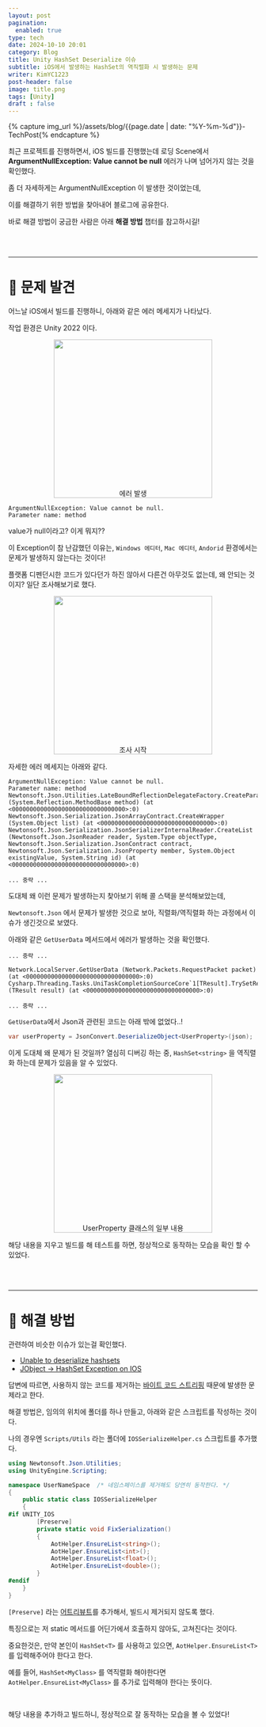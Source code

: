 ```yaml
---
layout: post
pagination: 
  enabled: true
type: tech
date: 2024-10-10 20:01
category: Blog
title: Unity HashSet Deserialize 이슈
subtitle: iOS에서 발생하는 HashSet의 역직렬화 시 발생하는 문제
writer: KimYC1223
post-header: false
image: title.png
tags: [Unity]
draft : false
---
```


{% capture img_url %}/assets/blog/{{page.date | date: "%Y-%m-%d"}}-TechPost{% endcapture %}

최근 프로젝트를 진행하면서, iOS 빌드를 진행했는데 로딩 Scene에서 **ArgumentNullException: Value cannot be null** 에러가 나며 넘어가지 않는 것을 확인했다.

좀 더 자세하게는 <span class="post-highlight">ArgumentNullException</span> 이 발생한 것이었는데,

이를 해결하기 위한 방법을 찾아내어 블로그에 공유한다.

바로 해결 방법이 궁금한 사람은 아래 **해결 방법** 챕터를 참고하시길!

<br><br>

---

# 🔷 문제 발견

어느날 iOS에서 빌드를 진행하니, 아래와 같은 에러 메세지가 나타났다.

작업 환경은 Unity 2022 이다.

<center>
<img src="{{img_url}}/img_0.png" style="width:320px">
<figcaption style="margin-top:-20px;">에러 발생</figcaption>
</center>

```
ArgumentNullException: Value cannot be null.
Parameter name: method
```

value가 null이라고? 이게 뭐지??

이 Exception이 참 난감했던 이유는, `Windows 에디터`, `Mac 에디터`, `Andorid` 환경에서는 문제가 발생하지 않는다는 것이다!

플랫폼 디펜던시한 코드가 있다던가 하진 않아서 다른건 아무것도 없는데, 왜 안되는 것이지? 일단 조사해보기로 했다. 

<center>
<img src="{{img_url}}/search.gif" style="width:320px">
<figcaption style="margin-top:-20px;">조사 시작</figcaption>
</center>

자세한 에러 메세지는 아래와 같다.

```
ArgumentNullException: Value cannot be null.
Parameter name: method
Newtonsoft.Json.Utilities.LateBoundReflectionDelegateFactory.CreateParameterizedConstructor (System.Reflection.MethodBase method) (at <00000000000000000000000000000000>:0)
Newtonsoft.Json.Serialization.JsonArrayContract.CreateWrapper (System.Object list) (at <00000000000000000000000000000000>:0)
Newtonsoft.Json.Serialization.JsonSerializerInternalReader.CreateList (Newtonsoft.Json.JsonReader reader, System.Type objectType, Newtonsoft.Json.Serialization.JsonContract contract, Newtonsoft.Json.Serialization.JsonProperty member, System.Object existingValue, System.String id) (at <00000000000000000000000000000000>:0)

... 중략 ...
```

도대체 왜 이런 문제가 발생하는지 찾아보기 위해 콜 스택을 분석해보았는데, 

`Newtonsoft.Json` 에서 문제가 발생한 것으로 보아, 직렬화/역직렬화 하는 과정에서 이슈가 생긴것으로 보였다.

아래와 같은 `GetUserData` 메서드에서 에러가 발생하는 것을 확인했다.

```
... 중략 ...

Network.LocalServer.GetUserData (Network.Packets.RequestPacket packet) (at <00000000000000000000000000000000>:0)
Cysharp.Threading.Tasks.UniTaskCompletionSourceCore`1[TResult].TrySetResult (TResult result) (at <00000000000000000000000000000000>:0)

... 중략 ...
```

`GetUserData`에서 Json과 관련된 코드는 아래 밖에 없었다..!

``` cs
var userProperty = JsonConvert.DeserializeObject<UserProperty>(json);
```

이게 도대체 왜 문제가 된 것일까? 열심히 디버깅 하는 중, `HashSet<string>` 을 역직렬화 하는데 문제가 있음을 알 수 있었다.

<center>
<img src="{{img_url}}/img_1.png" style="width:320px">
<figcaption style="margin-top:-20px;">UserProperty 클래스의 일부 내용</figcaption>
</center>

해당 내용을 지우고 빌드를 해 테스트를 하면, 정상적으로 동작하는 모습을 확인 할 수 있었다.

<br><br>

---

# 🔷 해결 방법

관련하여 비슷한 이슈가 있는걸 확인했다.

* [Unable to deserialize hashsets](https://discussions.unity.com/t/unable-to-deserialize-hashsets/807067)
* [JObject -> HashSet Exception on IOS](https://github.com/SaladLab/Json.Net.Unity3D/issues/8)

답변에 따르면, 사용하지 않는 코드를 제거하는 [바이트 코드 스트리핑](https://docs.unity3d.com/kr/560/Manual/IL2CPP-BytecodeStripping.html) 때문에 발생한 문제라고 한다.

해결 방법은, 임의의 위치에 폴더를 하나 만들고, 아래와 같은 스크립트를 작성하는 것이다.

나의 경우엔 `Scripts/Utils` 라는 폴더에 `IOSSerializeHelper.cs` 스크립트를 추가했다.

``` cs
using Newtonsoft.Json.Utilities;
using UnityEngine.Scripting;

namespace UserNameSpace  /* 네임스페이스를 제거해도 당연히 동작한다. */
{
    public static class IOSSerializeHelper
    {
#if UNITY_IOS
        [Preserve]
        private static void FixSerialization()
        {
            AotHelper.EnsureList<string>();
            AotHelper.EnsureList<int>();
            AotHelper.EnsureList<float>();
            AotHelper.EnsureList<double>();
        }
#endif
    }
}
```

`[Preserve]` 라는 [어트리뷰트](https://docs.unity3d.com/ScriptReference/Scripting.PreserveAttribute.html)를 추가해서, 빌드시 제거되지 않도록 했다.

특징으로는 저 static 메서드를 어딘가에서 호출하지 않아도, 고쳐진다는 것이다.

중요한것은, 만약 본인이 `HashSet<T>` 를 사용하고 있으면, `AotHelper.EnsureList<T>` 를 입력해주어야 한다고 한다.

예를 들어, `HashSet<MyClass>` 를 역직렬화 해야한다면 `AotHelper.EnsureList<MyClass>` 를 추가로 입력해야 한다는 뜻이다.

<br>

해당 내용을 추가하고 빌드하니, 정상적으로 잘 동작하는 모습을 볼 수 있었다!